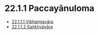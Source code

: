 

# 22.1.1 Paccayānuloma

* [22.1.1.1 Vibhaṅgavāra](22.1.1/22.1.1.1.md)
* [22.1.1.2 Saṅkhyāvāra](22.1.1/22.1.1.2.md)




